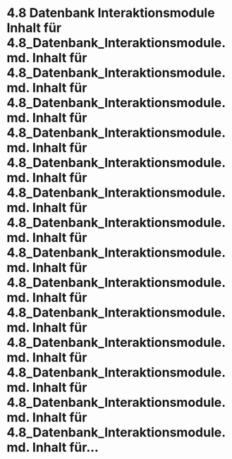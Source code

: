 # 4.8 Datenbank Interaktionsmodule Inhalt für 4.8_Datenbank_Interaktionsmodule.md. Inhalt für 4.8_Datenbank_Interaktionsmodule.md. Inhalt für 4.8_Datenbank_Interaktionsmodule.md. Inhalt für 4.8_Datenbank_Interaktionsmodule.md. Inhalt für 4.8_Datenbank_Interaktionsmodule.md. Inhalt für 4.8_Datenbank_Interaktionsmodule.md. Inhalt für 4.8_Datenbank_Interaktionsmodule.md. Inhalt für 4.8_Datenbank_Interaktionsmodule.md. Inhalt für 4.8_Datenbank_Interaktionsmodule.md. Inhalt für 4.8_Datenbank_Interaktionsmodule.md. Inhalt für 4.8_Datenbank_Interaktionsmodule.md. Inhalt für 4.8_Datenbank_Interaktionsmodule.md. Inhalt für 4.8_Datenbank_Interaktionsmodule.md. Inhalt für 4.8_Datenbank_Interaktionsmodule.md. Inhalt für...